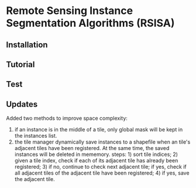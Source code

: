 # Remote Sensing Instance Segmentation Algorithms (RSISA)

## Installation

## Tutorial

## Test


## Updates
Added two methods to improve space complexity:
1. if an instance is in the middle of a tile, only global mask will be kept in the instances list.
2. the tile manager dynamically save instances to a shapefile when an tile's adjacent tiles have been registered. At the same time, the saved instances will be deleted in mememory. steps: 1) sort tile indices; 2) given a tile index, check if each of its adjacent tile has already been registered; 3) if no, continue to check next adjacent tile; if yes, check if all adjacent tiles of the adjacent tile have been registered; 4) if yes, save the adjacent tile. 